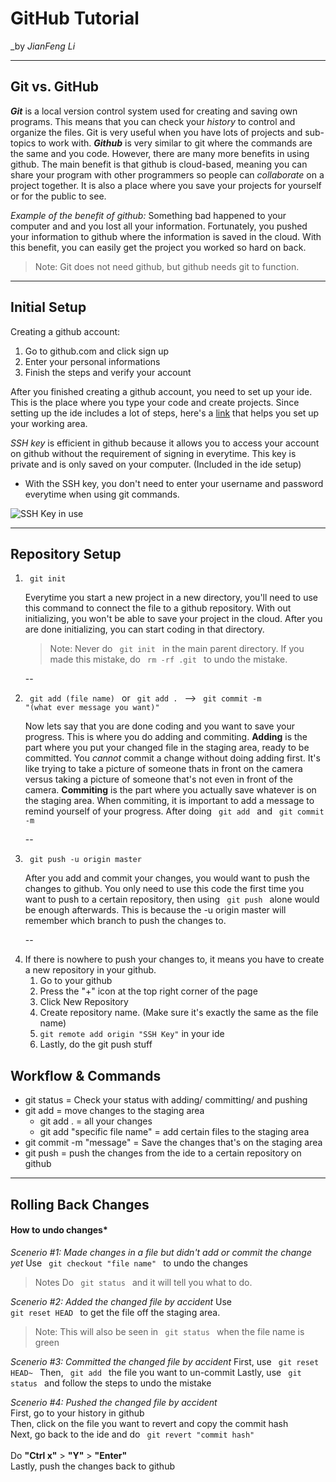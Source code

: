 # GitHub Tutorial

_by _JianFeng Li_

---
## Git vs. GitHub

_**Git**_ is a local version control system used for creating and saving own
programs. This means that you can check your *history* to control and organize
the files. Git is very useful when you have lots of projects and sub-topics to
work with.
_**Github**_ is very similar to git where the commands are the same and you code.
However, there are many more benefits in using github. The main benefit is that
github is cloud-based, meaning you can share your program with other programmers
so people can *collaborate* on a project together. It is also a place where you
save your projects for yourself or for the public to see.
</p>

 _Example of the benefit of github:_ Something bad happened to your computer
 and and you lost all your information. Fortunately, you pushed your information
 to github where the information is saved in the cloud. With this benefit, you
 can easily get the project you worked so hard on back.

>Note: Git does not need github, but github needs git to function.

---
## Initial Setup

Creating a github account:
1. Go to github.com and click sign up
2. Enter your personal informations
3. Finish the steps and verify your account

After you finished creating a github account, you need to set up your ide. This
is the place where you type your code and create projects.
Since setting up the ide includes a lot of steps, here's a
[link](https://github.com/hstatsep/ide50) that helps
you set up your working area.

*SSH key* is efficient in github because it allows you to access your account on
github without the requirement of signing in everytime. This key is private and
is only saved on your computer. (Included in the ide setup)
- With the SSH key, you don't need to enter your username and password everytime
when using git commands.

![SSH Key in use](https://help.github.com/assets/images/help/repository/remotes-url.png)

---

## Repository Setup
<ol>
<li> <code> git init </code>

 Everytime you start a new project in a new directory, you'll need to use this command
to connect the file to a github repository. With out initializing, you won't be able
to save your project in the cloud. After you are done initializing, you can start
coding in that directory.
> Note: Never do <code> git init </code> in the main parent directory. If you made this
mistake, do <code> rm -rf .git </code> to undo the mistake.

--
<li> <code> git add (file name) </code> or <code> git add . </code>  --> <code> git commit -m
"(what ever message you want)" </code>

 Now lets say that you are done coding and you want to save your progress. This is where you
do adding and commiting.
**Adding** is the part where you put your changed file in the staging area,
ready to be committed. You *cannot* commit a change without doing adding first. It's like
trying to take a picture of someone thats in front on the camera versus taking a picture
of someone that's not even in front of the camera.
**Commiting** is the part where you actually save whatever is on the staging area.
When commiting, it is important to add a message to remind yourself of your progress.
After doing <code> git add </code> and <code> git commit -m </code>

--
<li> <code> git push -u origin master </code>

After you add and commit your changes, you would want to push the changes to github.
You only need to use this code the first time you want to push to a certain repository,
then using <code> git push </code> alone would be enough afterwards. This is because
the -u origin master will remember which branch to push the changes to.

--
<li> If there is nowhere to push your changes to, it means you have to create a new
repository in your github.
 <ol>
  <li> Go to your github
  <li> Press the "+" icon at the top right corner of the page
  <li> Click New Repository
  <li> Create repository name. (Make sure it's exactly the same as the file name)
  <li> <code>git remote add origin "SSH Key"</code> in your ide
  <li> Lastly, do the git push stuff
 </ol>
</ol>


## Workflow & Commands
* git status = Check your status with adding/ committing/ and pushing
* git add = move changes to the staging area
  * git add . = all your changes
  * git add "specific file name" = add certain files to the staging area
* git commit -m "message" = Save the changes that's on the staging area
* git push = push the changes from the ide to a certain repository on github

---
## Rolling Back Changes
 #### How to undo changes*

*Scenerio #1: Made changes in a file but didn't add or commit the change yet*
Use <code> git checkout "file name" </code> to undo the changes
> Notes Do <code> git status </code> and it will tell you what to do.

*Scenerio #2: Added the changed file by accident*
Use <code> git reset HEAD </code> to get the file off the staging area.
>Note: This will also be seen in <code> git status </code> when the file name is green

*Scenerio #3: Committed the changed file by accident*
First, use <code> git reset HEAD~ </code>
Then, <code> git add </code> the file you want to un-commit
Lastly, use <code> git status </code> and follow the steps to undo the mistake

*Scenerio #4: Pushed the changed file by accident*  
First, go to your history in github  
Then, click on the file you want to revert and copy the commit hash  
Next, go back to the ide and do <code> git revert "commit hash" </code>  
Do **"Ctrl x"** > **"Y"** > **"Enter"**  
Lastly, push the changes back to github